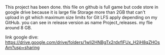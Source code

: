 This project has been done. this file on github is full game but code store in google drive because it is large file Storage more than 2GB that can't upload in git which maximum size limits for Git LFS apply depending on my GitHub. you can see in release version as name Project_releases. 
my flie around 8 GB.

link google dive:
https://drive.google.com/drive/folders/1wli2HNBgTx2rdxflFUx_H2jH8qZHOsAm?usp=sharing
